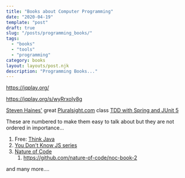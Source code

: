 ```yaml
---
title: "Books about Computer Programming"
date: "2020-04-19"
template: "post"
draft: true
slug: "/posts/programming_books/"
tags:
  - "books"
  - "tools"
  - "programming"
category: books 
layout: layouts/post.njk
description: "Programming Books..."
---
```


https://jqplay.org/

https://jqplay.org/s/wyRrxoIy8g



[Steven Haines'](https://app.pluralsight.com/profile/author/steven-haines) great [Pluralsight.com](Pluralsight.com) class [TDD with Spring and JUnit 5](https://app.pluralsight.com/library/courses/tdd-spring-junit5/table-of-contents)



These are numbered to make them easy to talk about but they are not ordered in importance... 

1. Free: [Think Java](https://greenteapress.com/wp/think-java-2e/)
1. [You Don't Know JS series](https://github.com/getify/You-Dont-Know-JS)
1. [Nature of Code](https://thecodingtrain.com/learning/nature-of-code/)
   1. https://github.com/nature-of-code/noc-book-2



and many more.... 



